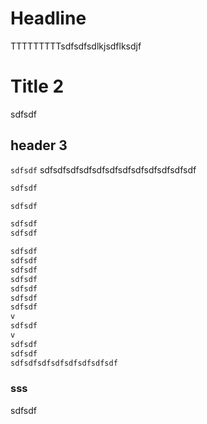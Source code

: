 
# Headline

TTTTTTTTTsdfsdfsdlkjsdflksdjf


# Title 2

sdfsdf

## header 3

`sdfsdf`
sdfsdfsdfsdfsdfsdfsdfsdfsdfsdfsdfsdf

```bash
sdfsdf

sdfsdf

sdfsdf
sdfsdf

sdfsdf
sdfsdf
sdfsdf
sdfsdf
sdfsdf
sdfsdf
sdfsdf
v
sdfsdf
v
sdfsdf
sdfsdf
sdfsdfsdfsdfsdfsdfsdfsdf
```

### sss

sdfsdf